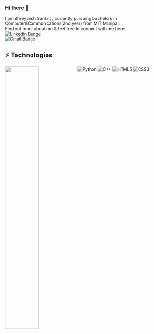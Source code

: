 ### Hi there 👋
I am Shreyansh Sankrit , currently pursuing bachelors in Computer&Communications(2nd year) from MIT Manipal. 
<br>Find out more about me & feel free to connect with me here:
<br>[![Linkedin Badge](https://img.shields.io/badge/-Shreyyyk-blue?style=flat-square&logo=Linkedin&logoColor=white&link=https://www.linkedin.com/in/shreyansh-sankrit-81118222a/)](https://www.linkedin.com/in/shreyansh-sankrit-81118222a/)
<br>[![Gmail Badge](https://img.shields.io/badge/-shreyansh.sankrit1@gmail.com-c14438?style=flat-square&logo=Gmail&logoColor=white&link=mailto:shreyansh.sankrit1@gmail.com)](mailto:shreyansh.sankrit1@gmail.com)
## ⚡ Technologies
![Python](https://img.shields.io/badge/-Python-black?style=flat-square&logo=Python)
![C++](https://img.shields.io/badge/-C++-00599C?style=flat-square&logo=c)
![HTML5](https://img.shields.io/badge/-HTML5-E34F26?style=flat-square&logo=html5&logoColor=white)
![CSS3](https://img.shields.io/badge/-CSS3-1572B6?style=flat-square&logo=css3)
<img align="left" width="47%" src="https://github-readme-stats.vercel.app/api?username=shreyyyk&show_icons=true&locale=en"/>



